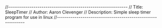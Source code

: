 //-------------------------------------------------------------
// Title: SleepTimer
// Author: Aaron Clevenger
// Description: Simple sleep timer program for use in linux
//-------------------------------------------------------------
